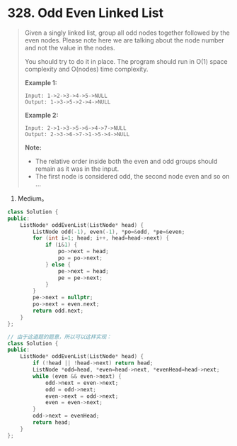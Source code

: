 # 328. Odd Even Linked List

> Given a singly linked list, group all odd nodes together followed by the even nodes. Please note here we are talking about the node number and not the value in the nodes.
>
> You should try to do it in place. The program should run in O(1) space complexity and O(nodes) time complexity.
>
> **Example 1:**
>
> ```
> Input: 1->2->3->4->5->NULL
> Output: 1->3->5->2->4->NULL
> ```
>
> **Example 2:**
>
> ```
> Input: 2->1->3->5->6->4->7->NULL
> Output: 2->3->6->7->1->5->4->NULL
> ```
>
> **Note:**
>
> - The relative order inside both the even and odd groups should remain as it was in the input.
> - The first node is considered odd, the second node even and so on ...

1. Medium。

```cpp
class Solution {
public:
    ListNode* oddEvenList(ListNode* head) {
        ListNode odd(-1), even(-1), *po=&odd, *pe=&even;
        for (int i=1; head; i++, head=head->next) {
            if (i&1) {
                po->next = head;
                po = po->next;
            } else {
                pe->next = head;
                pe = pe->next;
            }
        }
        pe->next = nullptr;
        po->next = even.next;
        return odd.next;
    }
};
```

```cpp
// 由于这道题的题意，所以可以这样实现：
class Solution {
public:
    ListNode* oddEvenList(ListNode* head) {
        if (!head || !head->next) return head;
        ListNode *odd=head, *even=head->next, *evenHead=head->next;
        while (even && even->next) {
            odd->next = even->next;
            odd = odd->next;
            even->next = odd->next;
            even = even->next;
        }
        odd->next = evenHead;
        return head;
    }
};
```

